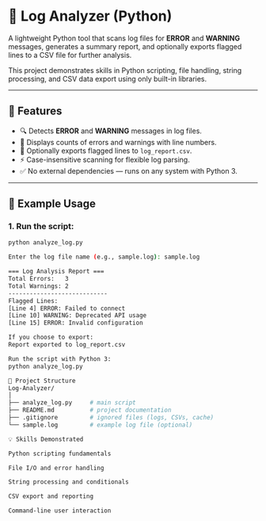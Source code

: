# 📝 Log Analyzer (Python)

A lightweight Python tool that scans log files for **ERROR** and **WARNING** messages, generates a summary report, and optionally exports flagged lines to a CSV file for further analysis.  

This project demonstrates skills in Python scripting, file handling, string processing, and CSV data export using only built-in libraries.

---

## 🚀 Features
- 🔍 Detects **ERROR** and **WARNING** messages in log files.  
- 🧾 Displays counts of errors and warnings with line numbers.  
- 📂 Optionally exports flagged lines to `log_report.csv`.  
- ⚡ Case-insensitive scanning for flexible log parsing.  
- ✅ No external dependencies — runs on any system with Python 3.

---

## 📂 Example Usage

### 1. Run the script:
```bash
python analyze_log.py

Enter the log file name (e.g., sample.log): sample.log

=== Log Analysis Report ===
Total Errors:   3
Total Warnings: 2
----------------------------
Flagged Lines:
[Line 4] ERROR: Failed to connect
[Line 10] WARNING: Deprecated API usage
[Line 15] ERROR: Invalid configuration

If you choose to export:
Report exported to log_report.csv

Run the script with Python 3:
python analyze_log.py

📑 Project Structure
Log-Analyzer/
│
├── analyze_log.py     # main script
├── README.md          # project documentation
├── .gitignore         # ignored files (logs, CSVs, cache)
└── sample.log         # example log file (optional)

💡 Skills Demonstrated

Python scripting fundamentals

File I/O and error handling

String processing and conditionals

CSV export and reporting

Command-line user interaction
